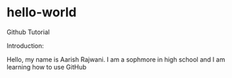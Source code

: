 # hello-world
Github Tutorial

Introduction:

Hello, my name is Aarish Rajwani. I am a sophmore in high school and I am learning how to use GitHub
